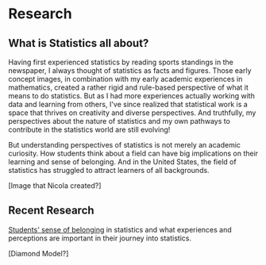 # Research

## What is Statistics all about?

Having first experienced statistics by reading sports standings in the newspaper, I always thought of statistics as facts and figures. Those early concept images, in combination with my early academic experiences in mathematics, created a rather rigid and rule-based perspective of what it means to do statistics. But as I had more experiences actually working with data and learning from others, I've since realized that statistical work is a space that thrives on creativity and diverse perspectives. And truthfully, my perspectives about the nature of statistics and my own pathways to contribute in the statistics world are still evolving!

But understanding perspectives of statistics is not merely an academic curiosity. How students think about a field can have big implications on their learning and sense of belonging. And in the United States, the field of statistics has struggled to attract learners of all backgrounds. 

[Image that Nicola created?]

## Recent Research

[Students' sense of belonging](https://www.causeweb.org/cause/uscots/uscots23/do-i-belong-statistic-majors%E2%80%99-identity-formation-their-first-year-room-107) in statistics and what experiences and perceptions are important in their journey into statistics.

[Diamond Model?]

